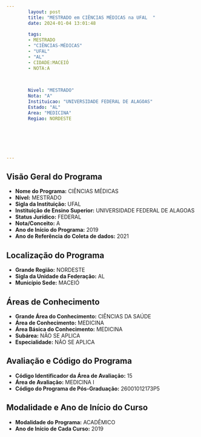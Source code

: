 ```yaml
---
        layout: post
        title: "MESTRADO em CIÊNCIAS MÉDICAS na UFAL  "
        date: 2024-01-04 13:01:48
     
        tags:
        - MESTRADO
        - "CIÊNCIAS-MÉDICAS"
        - "UFAL"
        - "AL"
        - CIDADE:MACEIÓ
        - NOTA:A
        
       

        Nivel: "MESTRADO"
        Nota: "A"
        Instituicao: "UNIVERSIDADE FEDERAL DE ALAGOAS"
        Estado: "AL"
        Area: "MEDICINA"
        Regiao: NORDESTE
        
        
        
        
        
        
---
```

## Visão Geral do Programa
- **Nome do Programa:** CIÊNCIAS MÉDICAS
- **Nível:** MESTRADO
- **Sigla da Instituição:** UFAL
- **Instituição de Ensino Superior:** UNIVERSIDADE FEDERAL DE ALAGOAS
- **Status Jurídico:** FEDERAL
- **Nota/Conceito:** A
- **Ano de Início do Programa:** 2019
- **Ano de Referência do Coleta de dados:** 2021

## Localização do Programa
- **Grande Região:** NORDESTE
- **Sigla da Unidade da Federação:** AL
- **Município Sede:** MACEIÓ

## Áreas de Conhecimento
- **Grande Área do Conhecimento:** CIÊNCIAS DA SAÚDE
- **Área de Conhecimento:** MEDICINA
- **Área Básica do Conhecimento:** MEDICINA
- **Subárea:** NÃO SE APLICA
- **Especialidade:** NÃO SE APLICA

## Avaliação e Código do Programa
- **Código Identificador da Área de Avaliação:** 15
- **Área de Avaliação:** MEDICINA I
- **Código do Programa de Pós-Graduação:** 26001012173P5


## Modalidade e Ano de Início do Curso
- **Modalidade do Programa:** ACADÊMICO
- **Ano de Início de Cada Curso:** 2019
